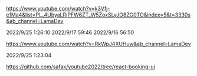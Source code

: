 https://www.youtube.com/watch?v=k3Vfj-e1Ma4&list=PL_4UbyaLRjPFW6ZT_W5ZoxSLyJO8ZG0TO&index=5&t=3330s&ab_channel=LamaDev

2022/9/25 1:26:10
2022/9/17 59:46
2022/9/16 56:50

https://www.youtube.com/watch?v=RkWpJ4XUHuw&ab_channel=LamaDev

2022/9/25 1:23:04

https://github.com/safak/youtube2022/tree/react-booking-ui
